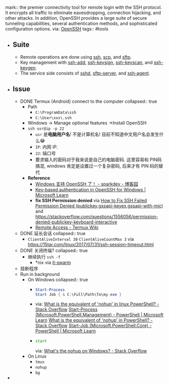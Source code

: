 mark:: the premier connectivity tool for remote login with the SSH protocol. It encrypts all traffic to eliminate eavesdropping, connection hijacking, and other attacks. In addition, OpenSSH provides a large suite of secure tunneling capabilities, several authentication methods, and sophisticated configuration options. via: [OpenSSH](https://www.openssh.com/)
tags:: #tools
- ## Suite
  - Remote operations are done using [ssh](https://man.openbsd.org/ssh.1), [scp](https://man.openbsd.org/scp.1), and [sftp](https://man.openbsd.org/sftp.1).
  - Key management with [ssh-add](https://man.openbsd.org/ssh-add.1), [ssh-keysign](https://man.openbsd.org/ssh-keysign.8), [ssh-keyscan](https://man.openbsd.org/ssh-keyscan.1), and [ssh-keygen](https://man.openbsd.org/ssh-keygen.1).
  - The service side consists of [sshd](https://man.openbsd.org/sshd.8), [sftp-server](https://man.openbsd.org/sftp-server.8), and [ssh-agent](https://man.openbsd.org/ssh-agent.1).
- ## Issue
  - DONE Termux (Android) connect to the computer
    collapsed:: true
    - Path
      - `C:\ProgramData\ssh`
      - `C:\User\xxx\.ssh`
    - Windows -> Manage optional features ->Install OpenSSH
    - `ssh usr@ip -p 22`
      - `usr` 是**电脑用户名**! 不是计算机名! 目前不知道中文用户名会发生什么😂
      - `IP`: 内网 IP.
      - `22`: 端口号
      - 要求输入的密码对于我来说是自己的电脑密码. 这里容易和 PIN码 搞混, windows 肯定是设置过一个复杂密码, 后来才有 PIN 码的替代
    - **Reference**
      - [Windows 支持 OpenSSH 了！ - sparkdev - 博客园](https://www.cnblogs.com/sparkdev/p/10166061.html)
      - [Key-based authentication in OpenSSH for Windows | Microsoft Learn](https://docs.microsoft.com/en-us/windows-server/administration/openssh/openssh_keymanagement)
      - **fix SSH Permission denied** via [How to Fix SSH Failed Permission Denied (publickey,gssapi-keyex,gssapi-with-mic)](https://phoenixnap.com/kb/ssh-permission-denied-publickey) and https://stackoverflow.com/questions/1556056/permission-denied-publickey-keyboard-interactive
      - [Remote Access - Termux Wiki](https://wiki.termux.com/wiki/Remote_Access#OpenSSH)
  - DONE 延长会话
    collapsed:: true
    - `ClientAliveInterval 30`
      `ClientAliveCountMax 3`
      via https://15tar.com/linux/2017/07/31/ssh-session-timeout.html
  - DONE 关闭终端?
    collapsed:: true
    - 继续执行 `ssh -f`
      - *nix via [it-swarm](https://www.it-swarm.cn/zh/ssh/%E5%A6%82%E4%BD%95%E5%9C%A8%E7%BB%93%E6%9D%9Fssh%E4%BC%9A%E8%AF%9D%E5%90%8E%E4%BF%9D%E6%8C%81%E8%BF%9B%E7%A8%8B%E8%BF%90%E8%A1%8C%EF%BC%9F/957254945/)
  - 挂断程序
  - Run in background
    - On Windows
      collapsed:: true
      - ```powershell
        Start-Process
        Start Job { & C:\Full\Path\To\my.exe }
        ```
      - via: [What is the equivalent of 'nohup' in linux PowerShell? - Stack Overflow](https://stackoverflow.com/questions/64707869/what-is-the-equivalent-of-nohup-in-linux-powershell)
        [Start-Process (Microsoft.PowerShell.Management) - PowerShell | Microsoft Learn](https://docs.microsoft.com/en-us/powershell/module/microsoft.powershell.management/start-process)
        [What is the equivalent of 'nohup' in PowerShell? - Stack Overflow](https://stackoverflow.com/questions/19321903/what-is-the-equivalent-of-nohup-in-powershell)
        [Start-Job (Microsoft.PowerShell.Core) - PowerShell | Microsoft Learn](https://docs.microsoft.com/en-us/powershell/module/microsoft.powershell.core/start-job)
      - ```cmd
        start
        ```
        via: [What's the nohup on Windows? - Stack Overflow](https://stackoverflow.com/questions/3382082/whats-the-nohup-on-windows)
    - On Linux
      - `tmux`
      - `nohup`
      - `bg`
-